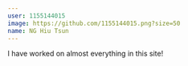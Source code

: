 ```yaml
---
user: 1155144015
image: https://github.com/1155144015.png?size=50
name: NG Hiu Tsun
---
```

I have worked on almost everything in this site!

